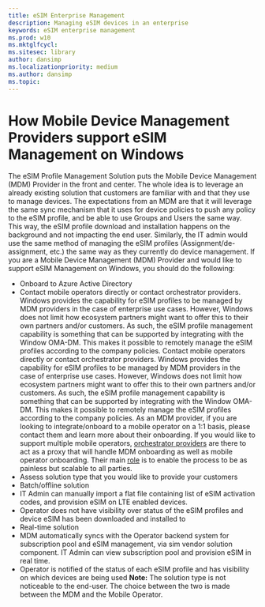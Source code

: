 ```yaml
---
title: eSIM Enterprise Management
description: Managing eSIM devices in an enterprise
keywords: eSIM enterprise management
ms.prod: w10
ms.mktglfcycl:
ms.sitesec: library
author: dansimp
ms.localizationpriority: medium
ms.author: dansimp
ms.topic: 
---
```


# How Mobile Device Management Providers support eSIM Management on Windows
The eSIM Profile Management Solution puts the Mobile Device Management (MDM) Provider in the front and center. The whole idea is to leverage an already existing solution that customers are familiar with and that they use to manage devices. The expectations from an MDM are that it will leverage the same sync mechanism that it uses for device policies to push any policy to the eSIM profile, and be able to use Groups and Users the same way. This way, the eSIM profile download and installation happens on the background and not impacting the end user. Similarly, the IT admin would use the same method of managing the eSIM profiles (Assignment/de-assignment, etc.) the same way as they currently do device management.
 If you are a Mobile Device Management (MDM) Provider and would like to support eSIM Management on Windows, you should do the following:
- Onboard to Azure Active Directory
- Contact mobile operators directly or contact orchestrator providers. Windows provides the capability for eSIM profiles to be managed by MDM providers in the case of enterprise use cases. However, Windows does not limit how ecosystem partners might want to offer this to their own partners and/or customers. As such, the eSIM profile management capability is something that can be supported by integrating with the Window OMA-DM. This makes it possible to remotely manage the eSIM profiles according to the company policies. Contact mobile operators directly or contact orchestrator providers. Windows provides the capability for eSIM profiles to be managed by MDM providers in the case of enterprise use cases. However, Windows does not limit how ecosystem partners might want to offer this to their own partners and/or customers. As such, the eSIM profile management capability is something that can be supported by integrating with the Window OMA-DM. This makes it possible to remotely manage the eSIM profiles according to the company policies. As an MDM provider, if you are looking to integrate/onboard to a mobile operator on a 1:1 basis, please contact them and learn more about their onboarding. If you would like to support multiple mobile operators, [orchestrator providers]( https://www.idemia.com/esim-management-facilitation) are there to act as a proxy that will handle MDM onboarding as well as mobile operator onboarding. Their main [role]( https://www.idemia.com/smart-connect-hub) is to enable the process to be as painless but scalable to all parties. 
- Assess solution type that you would like to provide your customers
- Batch/offline solution
- IT Admin can manually import a flat file containing list of eSIM activation codes, and provision eSIM on LTE enabled devices.
- Operator does not have visibility over status of the eSIM profiles and device eSIM has been downloaded and installed to
- Real-time solution
- MDM automatically syncs with the Operator backend system for subscription pool and eSIM management, via sim vendor solution component. IT Admin can view subscription pool and provision eSIM in real time.
- Operator is notified of the status of each eSIM profile and has visibility on which devices are being used
**Note:** The solution type is not noticeable to the end-user. The choice between the two is made between the MDM and the Mobile Operator.
